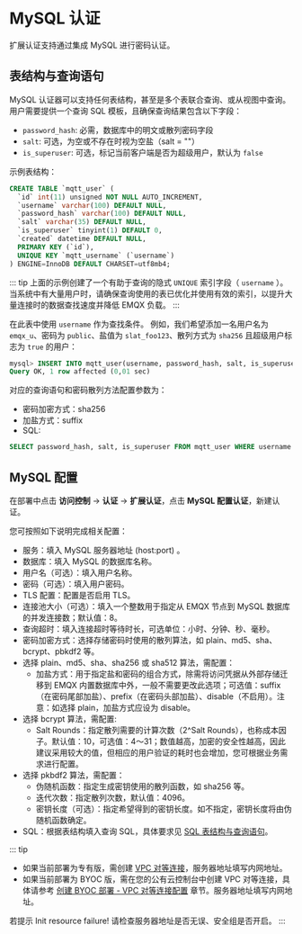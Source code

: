 # MySQL 认证

扩展认证支持通过集成 MySQL 进行密码认证。

## 表结构与查询语句

MySQL 认证器可以支持任何表结构，甚至是多个表联合查询、或从视图中查询。用户需要提供一个查询 SQL 模板，且确保查询结果包含以下字段：

- `password_hash`: 必需，数据库中的明文或散列密码字段
- `salt`: 可选，为空或不存在时视为空盐（salt = ""）
- `is_superuser`: 可选，标记当前客户端是否为超级用户，默认为 `false`

示例表结构：
```SQL
CREATE TABLE `mqtt_user` (
  `id` int(11) unsigned NOT NULL AUTO_INCREMENT,
  `username` varchar(100) DEFAULT NULL,
  `password_hash` varchar(100) DEFAULT NULL,
  `salt` varchar(35) DEFAULT NULL,
  `is_superuser` tinyint(1) DEFAULT 0,
  `created` datetime DEFAULT NULL,
  PRIMARY KEY (`id`),
  UNIQUE KEY `mqtt_username` (`username`)
) ENGINE=InnoDB DEFAULT CHARSET=utf8mb4;
```

::: tip
上面的示例创建了一个有助于查询的隐式 `UNIQUE` 索引字段（ `username` ）。当系统中有大量用户时，请确保查询使用的表已优化并使用有效的索引，以提升大量连接时的数据查找速度并降低 EMQX 负载。
:::

在此表中使用 `username` 作为查找条件。
例如，我们希望添加一名用户名为 `emqx_u`、密码为 `public`、盐值为 `slat_foo123`、散列方式为 `sha256` 且超级用户标志为 `true` 的用户：
```SQL
mysql> INSERT INTO mqtt_user(username, password_hash, salt, is_superuser) VALUES ('emqx_u', SHA2(concat('public', 'slat_foo123'), 256), 'slat_foo123', 1);
Query OK, 1 row affected (0,01 sec)
```
对应的查询语句和密码散列方法配置参数为：

- 密码加密方式：sha256
- 加盐方式：suffix
- SQL:
```SQL
SELECT password_hash, salt, is_superuser FROM mqtt_user WHERE username = ${username} LIMIT 1
```

## MySQL 配置
在部署中点击 **访问控制** -> **认证** -> **扩展认证**，点击 **MySQL 配置认证**，新建认证。

您可按照如下说明完成相关配置：

- 服务：填入 MySQL 服务器地址 (host:port) 。
- 数据库：填入 MySQL 的数据库名称。
- 用户名（可选）：填入用户名称。
- 密码（可选）：填入用户密码。
- TLS 配置：配置是否启用 TLS。
- 连接池大小（可选）：填入一个整数用于指定从 EMQX 节点到 MySQL 数据库的并发连接数；默认值：8。
- 查询超时：填入连接超时等待时长，可选单位：小时、分钟、秒、毫秒。
- 密码加密方式：选择存储密码时使用的散列算法，如 plain、md5、sha、bcrypt、pbkdf2 等。
- 选择 plain、md5、sha、sha256 或 sha512 算法，需配置：
  - 加盐方式：用于指定盐和密码的组合方式，除需将访问凭据从外部存储迁移到 EMQX 内置数据库中外，一般不需要更改此选项；可选值：suffix（在密码尾部加盐）、prefix（在密码头部加盐）、disable（不启用）。注意：如选择 plain，加盐方式应设为 disable。
- 选择 bcrypt 算法，需配置:
  - Salt Rounds：指定散列需要的计算次数（2^Salt Rounds），也称成本因子。默认值：10，可选值：4～31；数值越高，加密的安全性越高，因此建议采用较大的值，但相应的用户验证的耗时也会增加，您可根据业务需求进行配置。
- 选择 pkbdf2 算法，需配置：
  - 伪随机函数：指定生成密钥使用的散列函数，如 sha256 等。
  - 迭代次数：指定散列次数，默认值：4096。
  - 密钥长度（可选）：指定希望得到的密钥长度。如不指定，密钥长度将由伪随机函数确定。
- SQL：根据表结构填入查询 SQL，具体要求见 [SQL 表结构与查询语句](https://docs.emqx.com/zh/enterprise/latest/access-control/authn/mysql.html#sql-%E8%A1%A8%E7%BB%93%E6%9E%84%E4%B8%8E%E6%9F%A5%E8%AF%A2%E8%AF%AD%E5%8F%A5)。

::: tip
* 如果当前部署为专有版，需创建 [VPC 对等连接](https://docs.emqx.com/zh/cloud/latest/deployments/vpc_peering.html)，服务器地址填写内网地址。
* 如果当前部署为 BYOC 版，需在您的公有云控制台中创建 VPC 对等连接，具体请参考 [创建 BYOC 部署 - VPC 对等连接配置](../create/byoc.md#vpc-对等连接配置) 章节。服务器地址填写内网地址。

若提示 Init resource failure! 请检查服务器地址是否无误、安全组是否开启。
:::